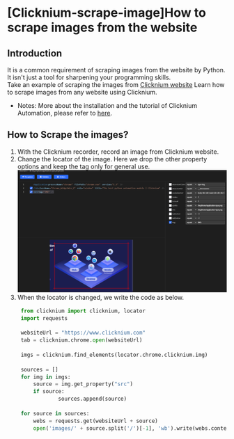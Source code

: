 # [Clicknium-scrape-image]How to scrape images from the website

## Introduction
It is a common requirement of scraping images from the website by Python.  
It isn't just a tool for sharpening your programming skills.  
Take an example of scraping the images from [Clicknium website](https://www.clicknium.com)
Learn how to scrape images from any website using Clicknium.

- Notes: More about the installation and the tutorial of Clicknium Automation, please refer to [here](https://www.clicknium.com/documents).

## How to Scrape the images?
1. With the Clicknium recorder, record an image from Clicknium website.
2. Change the locator of the image. Here we drop the other property options and keep the tag only for general use.
![record](./img/clicknium-img.png) 
3. When the locator is changed, we write the code as below.
   ```python
    from clicknium import clicknium, locator
    import requests

    websiteUrl = "https://www.clicknium.com"
    tab = clicknium.chrome.open(websiteUrl)

    imgs = clicknium.find_elements(locator.chrome.clicknium.img)

    sources = []
    for img in imgs:
        source = img.get_property("src")
        if source:
                sources.append(source)

    for source in sources:
        webs = requests.get(websiteUrl + source)
        open('images/' + source.split('/')[-1], 'wb').write(webs.content)
   ```
